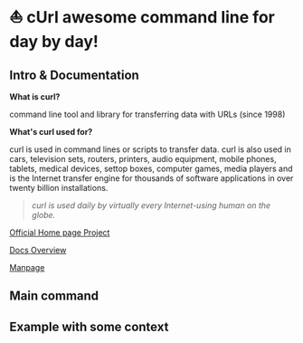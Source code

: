 # ⛵ cUrl awesome command line for day by day!

## Intro & Documentation

**What is curl?**

command line tool and library
for transferring data with URLs
(since 1998)

**What's curl used for?**

curl is used in command lines or scripts to transfer data. curl is also used in cars, television sets, routers, printers, audio equipment, mobile phones, tablets, medical devices, settop boxes, computer games, media players and is the Internet transfer engine for thousands of software applications in over twenty billion installations.

> *curl is used daily by virtually every Internet-using human on the globe.*

[Official Home page Project][home]

[home]: https://curl.se/

[Docs Overview][doc]

[doc]: https://curl.se/docs/

[Manpage][man]

[man]: https://curl.se/docs/manpage.html

## Main command

## Example with some context
